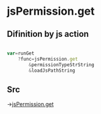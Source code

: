 # jsPermission.get

## Difinition by js action

```js.js

var=runGet
	?func=jsPermission.get
		&permissionTypeStrString
		&loadJsPathString
```

## Src

->[jsPermission.get](https://github.com/puutaro/CommandClick/blob/master/app/src/main/java/com/puutaro/commandclick/fragment_lib/terminal_fragment/js_interface/system/JsPermission.kt#L41)



